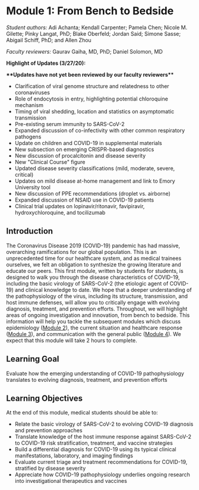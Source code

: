 # Module 1: From Bench to Bedside

_Student authors:_ Adi Achanta; Kendall Carpenter; Pamela Chen; Nicole M. Gilette; Pinky Langat, PhD; Blake Oberfeld; Jordan Said; Simone Sasse; Abigail Schiff, PhD; and Allen Zhou

_Faculty reviewers:_ Gaurav Gaiha, MD, PhD; Daniel Solomon, MD

**Highlight of Updates \(3/27/20\):**

**\*\*Updates have not yet been reviewed by our faculty reviewers\*\***

* Clarification of viral genome structure and relatedness to other coronaviruses
* Role of endocytosis in entry, highlighting potential chloroquine mechanism
* Timing of viral shedding, location and statistics on asymptomatic transmission
* Pre-existing serum immunity to SARS-CoV-2
* Expanded discussion of co-infectivity with other common respiratory pathogens
* Update on children and COVID-19 in supplemental materials
* New subsection on emerging CRISPR-based diagnostics
* New discussion of procalcitonin and disease severity
* New "Clinical Course" figure
* Updated disease severity classifications \(mild, moderate, severe, critical\)
* Updates on mild disease at-home management and link to Emory University tool
* New discussion of PPE recommendations \(droplet vs. airborne\)
* Expanded discussion of NSAID use in COVID-19 patients
* Clinical trial updates on lopinavir/ritonavir, favipiravir, hydroxychloroquine, and tocilizumab

## Introduction

The Coronavirus Disease 2019 \(COVID-19\) pandemic has had massive, overarching ramifications for our global population. This is an unprecedented time for our healthcare system, and as medical trainees ourselves, we felt an obligation to synthesize the growing literature and educate our peers. This first module, written by students for students, is designed to walk you through the disease characteristics of COVID-19, including the basic virology of SARS-CoV-2 \(the etiologic agent of COVID-19\) and clinical knowledge to date. We hope that a deeper understanding of the pathophysiology of the virus, including its structure, transmission, and host immune defenses, will allow you to critically engage with evolving diagnosis, treatment, and prevention efforts. Throughout, we will highlight areas of ongoing investigation and innovation, from bench to bedside. This information will help you tackle the subsequent modules which discuss epidemiology \([Module 2](https://futuremdvscovid.gitbook.io/covid19-curriculum/module-2-epidemiology-principles)\), the current situation and healthcare response \([Module 3](https://futuremdvscovid.gitbook.io/covid19-curriculum/module-3-current-situation-and-healthcare-response)\), and communication with the general public \([Module 4](https://futuremdvscovid.gitbook.io/covid19-curriculum/module-4-communicating-information-about-covid-19)\). We expect that this module will take 2 hours to complete.

## Learning Goal

Evaluate how the emerging understanding of COVID-19 pathophysiology translates to evolving diagnosis, treatment, and prevention efforts

## Learning Objectives

At the end of this module, medical students should be able to:

* Relate the basic virology of SARS-CoV-2 to evolving COVID-19 diagnosis and prevention approaches
* Translate knowledge of the host immune response against SARS-CoV-2 to COVID-19 risk stratification, treatment, and vaccine strategies
* Build a differential diagnosis for COVID-19 using its typical clinical manifestations, laboratory, and imaging findings 
* Evaluate current triage and treatment recommendations for COVID-19, stratified by disease severity
* Appreciate how COVID-19 pathophysiology underlies ongoing research into investigational therapeutics and vaccines




